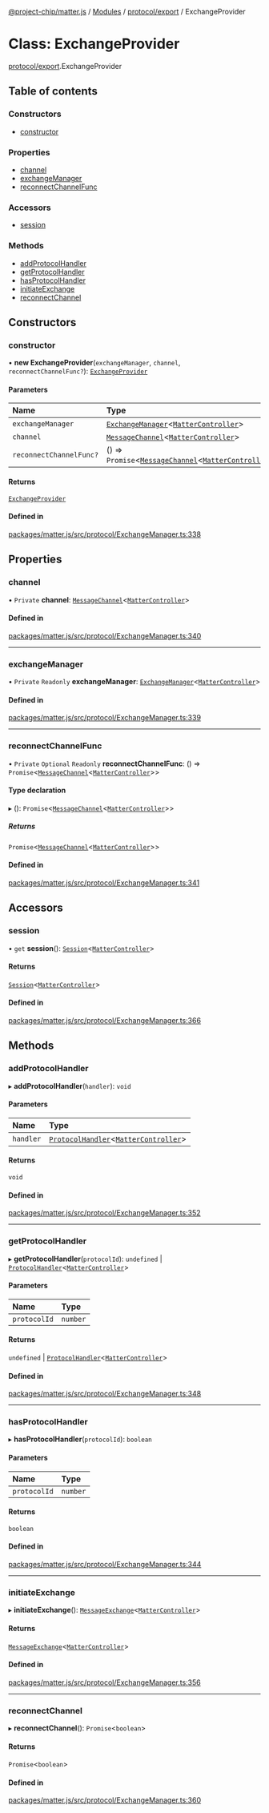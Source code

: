[@project-chip/matter.js](../README.md) / [Modules](../modules.md) / [protocol/export](../modules/protocol_export.md) / ExchangeProvider

# Class: ExchangeProvider

[protocol/export](../modules/protocol_export.md).ExchangeProvider

## Table of contents

### Constructors

- [constructor](protocol_export.ExchangeProvider.md#constructor)

### Properties

- [channel](protocol_export.ExchangeProvider.md#channel)
- [exchangeManager](protocol_export.ExchangeProvider.md#exchangemanager)
- [reconnectChannelFunc](protocol_export.ExchangeProvider.md#reconnectchannelfunc)

### Accessors

- [session](protocol_export.ExchangeProvider.md#session)

### Methods

- [addProtocolHandler](protocol_export.ExchangeProvider.md#addprotocolhandler)
- [getProtocolHandler](protocol_export.ExchangeProvider.md#getprotocolhandler)
- [hasProtocolHandler](protocol_export.ExchangeProvider.md#hasprotocolhandler)
- [initiateExchange](protocol_export.ExchangeProvider.md#initiateexchange)
- [reconnectChannel](protocol_export.ExchangeProvider.md#reconnectchannel)

## Constructors

### constructor

• **new ExchangeProvider**(`exchangeManager`, `channel`, `reconnectChannelFunc?`): [`ExchangeProvider`](protocol_export.ExchangeProvider.md)

#### Parameters

| Name | Type |
| :------ | :------ |
| `exchangeManager` | [`ExchangeManager`](protocol_export.ExchangeManager.md)\<[`MatterController`](export._internal_.MatterController.md)\> |
| `channel` | [`MessageChannel`](protocol_export.MessageChannel.md)\<[`MatterController`](export._internal_.MatterController.md)\> |
| `reconnectChannelFunc?` | () => `Promise`\<[`MessageChannel`](protocol_export.MessageChannel.md)\<[`MatterController`](export._internal_.MatterController.md)\>\> |

#### Returns

[`ExchangeProvider`](protocol_export.ExchangeProvider.md)

#### Defined in

[packages/matter.js/src/protocol/ExchangeManager.ts:338](https://github.com/project-chip/matter.js/blob/5f71eedebdb9fa54338bde320c311bb359b7455d/packages/matter.js/src/protocol/ExchangeManager.ts#L338)

## Properties

### channel

• `Private` **channel**: [`MessageChannel`](protocol_export.MessageChannel.md)\<[`MatterController`](export._internal_.MatterController.md)\>

#### Defined in

[packages/matter.js/src/protocol/ExchangeManager.ts:340](https://github.com/project-chip/matter.js/blob/5f71eedebdb9fa54338bde320c311bb359b7455d/packages/matter.js/src/protocol/ExchangeManager.ts#L340)

___

### exchangeManager

• `Private` `Readonly` **exchangeManager**: [`ExchangeManager`](protocol_export.ExchangeManager.md)\<[`MatterController`](export._internal_.MatterController.md)\>

#### Defined in

[packages/matter.js/src/protocol/ExchangeManager.ts:339](https://github.com/project-chip/matter.js/blob/5f71eedebdb9fa54338bde320c311bb359b7455d/packages/matter.js/src/protocol/ExchangeManager.ts#L339)

___

### reconnectChannelFunc

• `Private` `Optional` `Readonly` **reconnectChannelFunc**: () => `Promise`\<[`MessageChannel`](protocol_export.MessageChannel.md)\<[`MatterController`](export._internal_.MatterController.md)\>\>

#### Type declaration

▸ (): `Promise`\<[`MessageChannel`](protocol_export.MessageChannel.md)\<[`MatterController`](export._internal_.MatterController.md)\>\>

##### Returns

`Promise`\<[`MessageChannel`](protocol_export.MessageChannel.md)\<[`MatterController`](export._internal_.MatterController.md)\>\>

#### Defined in

[packages/matter.js/src/protocol/ExchangeManager.ts:341](https://github.com/project-chip/matter.js/blob/5f71eedebdb9fa54338bde320c311bb359b7455d/packages/matter.js/src/protocol/ExchangeManager.ts#L341)

## Accessors

### session

• `get` **session**(): [`Session`](session_export.Session.md)\<[`MatterController`](export._internal_.MatterController.md)\>

#### Returns

[`Session`](session_export.Session.md)\<[`MatterController`](export._internal_.MatterController.md)\>

#### Defined in

[packages/matter.js/src/protocol/ExchangeManager.ts:366](https://github.com/project-chip/matter.js/blob/5f71eedebdb9fa54338bde320c311bb359b7455d/packages/matter.js/src/protocol/ExchangeManager.ts#L366)

## Methods

### addProtocolHandler

▸ **addProtocolHandler**(`handler`): `void`

#### Parameters

| Name | Type |
| :------ | :------ |
| `handler` | [`ProtocolHandler`](../interfaces/protocol_export.ProtocolHandler.md)\<[`MatterController`](export._internal_.MatterController.md)\> |

#### Returns

`void`

#### Defined in

[packages/matter.js/src/protocol/ExchangeManager.ts:352](https://github.com/project-chip/matter.js/blob/5f71eedebdb9fa54338bde320c311bb359b7455d/packages/matter.js/src/protocol/ExchangeManager.ts#L352)

___

### getProtocolHandler

▸ **getProtocolHandler**(`protocolId`): `undefined` \| [`ProtocolHandler`](../interfaces/protocol_export.ProtocolHandler.md)\<[`MatterController`](export._internal_.MatterController.md)\>

#### Parameters

| Name | Type |
| :------ | :------ |
| `protocolId` | `number` |

#### Returns

`undefined` \| [`ProtocolHandler`](../interfaces/protocol_export.ProtocolHandler.md)\<[`MatterController`](export._internal_.MatterController.md)\>

#### Defined in

[packages/matter.js/src/protocol/ExchangeManager.ts:348](https://github.com/project-chip/matter.js/blob/5f71eedebdb9fa54338bde320c311bb359b7455d/packages/matter.js/src/protocol/ExchangeManager.ts#L348)

___

### hasProtocolHandler

▸ **hasProtocolHandler**(`protocolId`): `boolean`

#### Parameters

| Name | Type |
| :------ | :------ |
| `protocolId` | `number` |

#### Returns

`boolean`

#### Defined in

[packages/matter.js/src/protocol/ExchangeManager.ts:344](https://github.com/project-chip/matter.js/blob/5f71eedebdb9fa54338bde320c311bb359b7455d/packages/matter.js/src/protocol/ExchangeManager.ts#L344)

___

### initiateExchange

▸ **initiateExchange**(): [`MessageExchange`](protocol_export.MessageExchange.md)\<[`MatterController`](export._internal_.MatterController.md)\>

#### Returns

[`MessageExchange`](protocol_export.MessageExchange.md)\<[`MatterController`](export._internal_.MatterController.md)\>

#### Defined in

[packages/matter.js/src/protocol/ExchangeManager.ts:356](https://github.com/project-chip/matter.js/blob/5f71eedebdb9fa54338bde320c311bb359b7455d/packages/matter.js/src/protocol/ExchangeManager.ts#L356)

___

### reconnectChannel

▸ **reconnectChannel**(): `Promise`\<`boolean`\>

#### Returns

`Promise`\<`boolean`\>

#### Defined in

[packages/matter.js/src/protocol/ExchangeManager.ts:360](https://github.com/project-chip/matter.js/blob/5f71eedebdb9fa54338bde320c311bb359b7455d/packages/matter.js/src/protocol/ExchangeManager.ts#L360)
